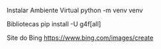 Instalar Ambiente Virtual
python -m venv venv

Bibliotecas
pip install -U g4f[all]

Site do Bing
https://www.bing.com/images/create
